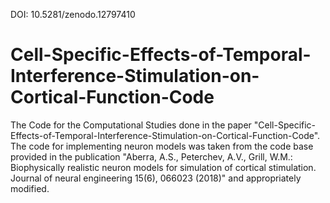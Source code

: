 DOI: 10.5281/zenodo.12797410

# Cell-Specific-Effects-of-Temporal-Interference-Stimulation-on-Cortical-Function-Code
The Code for the Computational Studies done in the paper "Cell-Specific-Effects-of-Temporal-Interference-Stimulation-on-Cortical-Function-Code". The code for implementing neuron models was taken from the code base provided in the publication "Aberra, A.S., Peterchev, A.V., Grill, W.M.: Biophysically realistic neuron models for simulation of cortical stimulation. Journal of neural engineering 15(6), 066023 (2018)" and appropriately modified.
